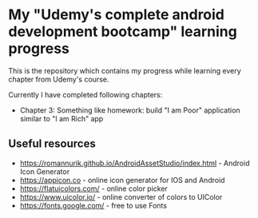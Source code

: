 # My "Udemy's complete android development bootcamp" learning progress

This is the repository which contains my progress while learning every chapter from Udemy's course.

Currently I have completed following chapters:
* Chapter 3: Something like homework: build "I am Poor" application similar to "I am Rich" app

## Useful resources
* https://romannurik.github.io/AndroidAssetStudio/index.html - Android Icon Generator
* https://appicon.co - online icon generator for IOS and Android
* https://flatuicolors.com/ - online color picker
* https://www.uicolor.io/ - online converter of colors to UIColor
* https://fonts.google.com/ - free to use Fonts

